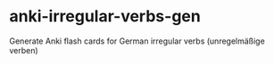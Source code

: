 # anki-irregular-verbs-gen
Generate Anki flash cards for German irregular verbs (unregelmäßige verben)
